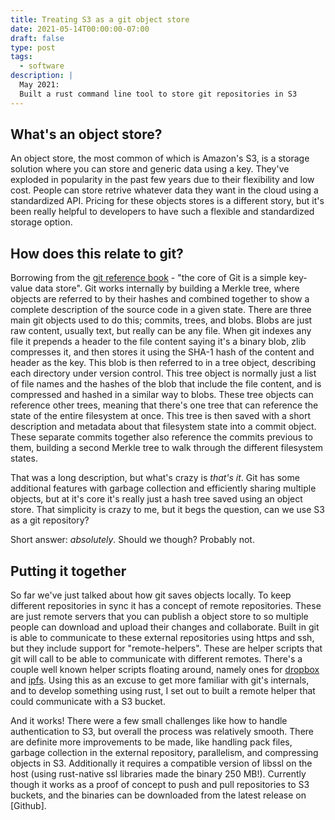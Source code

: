 ```yaml
---
title: Treating S3 as a git object store
date: 2021-05-14T00:00:00-07:00
draft: false
type: post
tags:
  - software
description: |
  May 2021:
  Built a rust command line tool to store git repositories in S3
---
```


## What's an object store?

An object store, the most common of which is Amazon's S3, is a storage solution
where you can store and generic data using a key. They've exploded in
popularity in the past few years due to their flexibility and low cost. People
can store retrive whatever data they want in the cloud using a standardized
API. Pricing for these objects stores is a different story, but it's been
really helpful to developers to have such a flexible and standardized storage
option.

## How does this relate to git?

Borrowing from the [git reference book]() - "the core of Git is a simple key-value
data store". Git works internally by building a Merkle tree, where objects are
referred to by their hashes and combined together to show a complete
description of the source code in a given state. There are three main git
objects used to do this; commits, trees, and blobs. Blobs are just raw content,
usually text, but really can be any file. When git indexes any file it
prepends a header to the file content saying it's a binary blob, zlib
compresses it, and then stores it using the SHA-1 hash of the content and
header as the key. This blob is then referred to in a tree object, describing
each directory under version control. This tree object is normally just a list
of file names and the hashes of the blob that include the file content, and is
compressed and hashed in a similar way to blobs. These tree objects can
reference other trees, meaning that there's one tree that can reference the
state of the entire filesystem at once. This tree is then saved with a short
description and metadata about that filesystem state into a commit object.
These separate commits together also reference the commits previous to them,
building a second Merkle tree to walk through the different filesystem states.

That was a long description, but what's crazy is *that's it*. Git has some
additional features with garbage collection and efficiently sharing multiple
objects, but at it's core it's really just a hash tree saved using an object
store. That simplicity is crazy to me, but it begs the question, can we use S3
as a git repository?

Short answer: *absolutely*. Should we though? Probably not.

## Putting it together

So far we've just talked about how git saves objects locally. To keep different
repositories in sync it has a concept of remote repositories. These are just
remote servers that you can publish a object store to so multiple people can
download and upload their changes and collaborate. Built in git is able to
communicate to these external repositories using https and ssh, but they
include support for "remote-helpers". These are helper scripts that git will
call to be able to communicate with different remotes. There's a couple well
known helper scripts floating around, namely ones for [dropbox]() and [ipfs]().
Using this as an excuse to get more familiar with git's internals, and to
develop something using rust, I set out to built a remote helper that could
communicate with a S3 bucket.

And it works! There were a few small challenges like how to handle
authentication to S3, but overall the process was relatively smooth. There are
definite more improvements to be made, like handling pack files, garbage
collection in the external repository, parallelism, and compressing objects in
S3. Additionally it requires a compatible version of libssl on the host (using
rust-native ssl libraries made the binary 250 MB!). Currently though it works
as a proof of concept to push and pull repositories to S3 buckets, and the
binaries can be downloaded from the latest release on [Github].
